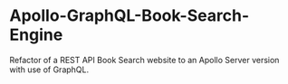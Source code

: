 # Apollo-GraphQL-Book-Search-Engine
Refactor of a REST API Book Search website to an Apollo Server version with use of GraphQL. 
